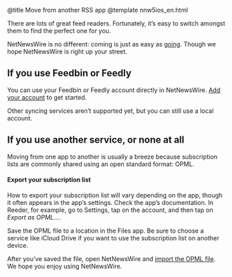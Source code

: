 @title Move from another RSS app
@template nnw5ios_en.html

There are lots of great feed readers. Fortunately, it’s easy to switch amongst them to find the perfect one for you.

NetNewsWire is no different: coming is just as easy as [going](export-opml.html). Though we hope NetNewsWire is right up your street.



If you use Feedbin or Feedly
----------------------------

You can use your Feedbin or Feedly account directly in NetNewsWire. [Add your account](syncing-accounts.html) to get started.

Other syncing services aren’t supported yet, but you can still use a local account.



If you use another service, or none at all
------------------------------------------

Moving from one app to another is usually a breeze because subscription lists are commonly shared using an open standard format: OPML.

#### Export your subscription list

How to export your subscription list will vary depending on the app, though it often appears in the app’s settings. Check the app’s documentation. In Reeder, for example, go to Settings, tap on the account, and then tap on *Export as OPML…*.

Save the OPML file to a location in the Files app. Be sure to choose a service like iCloud Drive if you want to use the subscription list on another device.

After you’ve saved the file, open NetNewsWire and [import the OPML file](import-opml.html). We hope you enjoy using NetNewsWire.
